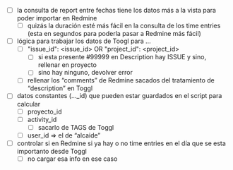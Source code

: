- [ ]  la consulta de report entre fechas tiene los datos más a la vista para poder importar en Redmine
    - [ ]  quizás la duración esté más fácil en la consulta de los time entries (esta en segundos para poderla pasar a Redmine más fácil)
- [ ]  lógica para trabajar los datos de Toogl para …
    - [ ]  "issue_id": <issue_id> OR "project_id": <project_id>
        - [ ]  si esta presente #99999 en Description hay ISSUE y sino, rellenar en proyecto
        - [ ]  sino hay ninguno, devolver error
    - [ ]  rellenar los “comments” de Redmine sacados del tratamiento de “description” en Toggl
- [ ]  datos constantes (…_id) que pueden estar guardados en el script para calcular
    - [ ]  proyecto_id
    - [ ]  activity_id
        - [ ]  sacarlo de TAGS de Toggl
    - [ ]  user_id ⇒ el de “alcaide”
- [ ]  controlar si en Redmine si ya hay o no time entries en el día que se esta importanto desde Toggl
    - [ ]  no cargar esa info en ese caso
